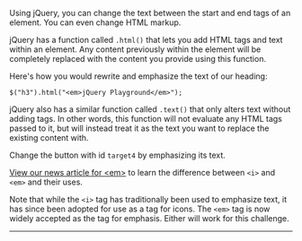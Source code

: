 <div class="challenge-instructions jquery"><div><section id="description">
<p>Using jQuery, you can change the text between the start and end tags of an element. You can even change HTML markup.</p>
<p>jQuery has a function called <code>.html()</code> that lets you add HTML tags and text within an element. Any content previously within the element will be completely replaced with the content you provide using this function.</p>
<p>Here's how you would rewrite and emphasize the text of our heading:</p>
<pre class="language-js"><code class="language-js"><span class="token function">$</span><span class="token punctuation">(</span><span class="token string">"h3"</span><span class="token punctuation">)</span><span class="token punctuation">.</span><span class="token function">html</span><span class="token punctuation">(</span><span class="token string">"&lt;em&gt;jQuery Playground&lt;/em&gt;"</span><span class="token punctuation">)</span><span class="token punctuation">;</span>
</code></pre>
<p>jQuery also has a similar function called <code>.text()</code> that only alters text without adding tags. In other words, this function will not evaluate any HTML tags passed to it, but will instead treat it as the text you want to replace the existing content with.</p>
<p>Change the button with id <code>target4</code> by emphasizing its text.</p>
<p><a href="https://www.freecodecamp.org/news/html-elements-explained-what-are-html-tags/#em-element">View our news article for &lt;em&gt;</a> to learn the difference between <code>&lt;i&gt;</code> and <code>&lt;em&gt;</code> and their uses.</p>
<p>Note that while the <code>&lt;i&gt;</code> tag has traditionally been used to emphasize text, it has since been adopted for use as a tag for icons. The <code>&lt;em&gt;</code> tag is now widely accepted as the tag for emphasis. Either will work for this challenge.</p>
</section></div><hr/></div>